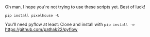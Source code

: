 Oh man, I hope you're not trying to use these scripts yet. Best of luck!

    pip install pixelhouse -U

You'll need pyflow at least: Clone and install with `pip install -e`
https://github.com/pathak22/pyflow